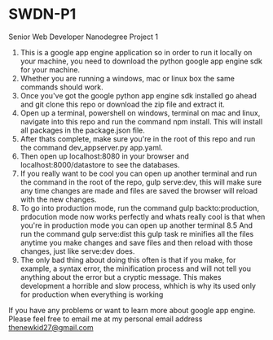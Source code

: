 # SWDN-P1
Senior Web Developer Nanodegree Project 1

1. This is a google app engine application so in order to run it locally on your machine, you need to download the python google app engine sdk for your machine. 
2. Whether you are running a windows, mac or linux box the same commands should work.
3. Once you've got the google python app engine sdk installed go ahead and git clone this repo or download the zip file and extract it.
4. Open up a terminal, powershell on windows, terminal on mac and linux, navigate into this repo and run the command npm install. This will install all packages in the package.json file.
5. After thats complete, make sure you're in the root of this repo and run the command dev_appserver.py app.yaml.
6. Then open up localhost:8080 in your browser and localhost:8000/datastore to see the databases.
7. If you really want to be cool you can open up another terminal and run the command in the root of the repo, gulp serve:dev, this will make sure any time changes are made and files are saved the browser will reload with the new changes.
8. To go into production mode, run the command gulp backto:production, prdocution mode now works perfectly and whats really cool is that when you're in production mode you can open up another terminal
8.5 And run the command gulp serve:dist  this gulp task re minifies all the files anytime you make changes and save files and then reload with those changes, just like serve:dev does.
9. The only bad thing about doing this often is that if you make, for example, a syntax error, the minification process and will not tell you anything about the error but a cryptic message. This makes development a horrible and slow process, whhich is why its used only for production when everything is working 


If you have any problems or want to learn more about google app engine. Please feel free to email me at my personal email address thenewkid27@gmail.com
